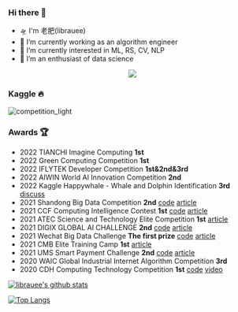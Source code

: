 ### Hi there 👋

- 🛸 I'm 老肥(librauee)
- 🚀 I’m currently working as an algorithm engineer
- 🚅 I’m currently interested in ML, RS, CV, NLP
- 🛵 I’m an enthusiast of data science

<p align="center"> 
 <img src="https://profile-counter.glitch.me/librauee/count.svg"/>
</p>

### Kaggle 🔥
![competition_light](https://road-to-kaggle-grandmaster.vercel.app/api/badges/librauee/competition/light)

### Awards 🏆

- 2022 TIANCHI Imagine Computing **1st**
- 2022 Green Computing Competition **1st**
- 2022 IFLYTEK Developer Competition **1st&2nd&3rd**
- 2022 AIWIN World AI Innovation Competition **2nd**
- 2022 Kaggle Happywhale - Whale and Dolphin Identification **3rd** [discuss](https://www.kaggle.com/competitions/happy-whale-and-dolphin/discussion/319896)
- 2021 Shandong Big Data Competition **2nd** [code](https://github.com/librauee/SD_ECG) [article](https://mp.weixin.qq.com/s/Zx0BZPKpap8XNDkyCFO4AA)
- 2021 CCF Computing Intelligence Contest **1st** [code](https://github.com/zui0711/Z-Lab/tree/main/2021%20CCF%20BDCI/%E7%B3%BB%E7%BB%9F%E8%AE%A4%E8%AF%81%E9%A3%8E%E9%99%A9%E9%A2%84%E6%B5%8BRank1)  [article](https://mp.weixin.qq.com/s/8sR4apBPBfS1uHnpoZNwAA)
- 2021 ATEC Science and Technology Elite Competition **1st** [article](https://mp.weixin.qq.com/s/4BAO8q-8QYeevtAmP5s2Pg)
- 2021 DIGIX GLOBAL AI CHALLENGE **2nd**  [code](https://github.com/librauee/DIGIX2021/tree/master)  [article](https://mp.weixin.qq.com/s/0iPsmVLnKCs4fTb15cb2Dw)
- 2021 Wechat Big Data Challenge **The first prize** [code](https://github.com/librauee/WBDC)  [article](https://mp.weixin.qq.com/s/qk7M9UCoFpRO1uMYcxrToQ)
- 2021 CMB Elite Training Camp **1st** [article](https://mp.weixin.qq.com/s/b-W0YhXpqs0ICUNSPhn_og)
- 2021 UMS Smart Payment Challenge **2nd** [code](https://github.com/librauee/YLSW) [article](https://mp.weixin.qq.com/s/mGpLnUcX5SVjaf4DobtRqg)
- 2020 WAIC Global Industrial Internet Algorithm Competition **3rd**
- 2020 CDH Computing Technology Competition **1st** [code](https://github.com/dengyin/MyCompetitions/tree/master/MoocCubeRank1) [video](https://www.bilibili.com/video/BV1ef4y1k7qF?spm_id_from=333.999.0.0)

[![librauee's github stats](https://github-readme-stats.vercel.app/api?username=librauee&show_icons=true)](https://github.com/anuraghazra/github-readme-stats)

[![Top Langs](https://github-readme-stats.vercel.app/api/top-langs/?username=librauee&layout=compact)](https://github.com/anuraghazra/github-readme-stats)

